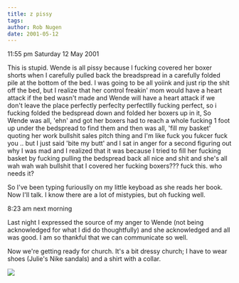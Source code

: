 ```yaml
---
title: z pissy
tags: 
author: Rob Nugen
date: 2001-05-12
---
```


<p class=date>11:55 pm Saturday 12 May 2001</p>

<p>This is  stupid.  Wende is all pissy because I
fucking covered her boxer shorts when I carefully
pulled back the breadspread in a carefully folded pile
at the bottom of the bed.  I was going to be all
yoiink and just rip the shit off the bed, but I
realize that her control freakin' mom would have a
heart attack if the bed wasn't made and Wende will
have a heart attack if we don't leave the place
perfectly perfeclty perfectllly fucking perfect, so i 
fucking folded the bedspread down and folded her
boxers up in it, So Wende was all, 'ehn' and got her
boxers had to reach a whole fucking 1 foot up under
the bedspread to find them and then was all, 'fill my
basket'  quoting her work bullshit sales pitch thing
and I'm  like fuck you fukcer fuck you ..  but I just
said 'bite my butt' and I sat in anger for a second
figuring out why I was mad and I realized that it was
because I tried to fill her fucking basket by fucking
pulling the bedspread back all nice and shit and she's
all wah wah wah bullshit that I covered her fucking
boxers???  fuck this.  who needs it?</p>

<p>So I've been typing furiouslly on my little keyboad
as she reads her book.  Now I'll talk.  I know there
are a lot of mistypies, but oh fucking well.</p>

<p class=date>8:23 am next morning</p>

<p>Last night I expressed the source of my anger to
Wende (not being acknowledged for what I did do
thoughtfully) and she acknowledged and all was good. 
I am so thankful that we can communicate so well.</p>

<p>Now we're getting ready for church.  It's a bit
dressy church; I have to wear shoes (Julie's Nike
sandals) and a shirt with a collar.</p>

<p><img src="/images/rob/wL-ROB.gif"/></p>
